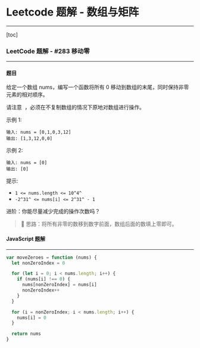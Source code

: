 # Leetcode 题解 - 数组与矩阵

---

[toc]

### LeetCode 题解 - #283 移动零

---

#### 题目

给定一个数组 nums，编写一个函数将所有 0 移动到数组的末尾，同时保持非零元素的相对顺序。

请注意  ，必须在不复制数组的情况下原地对数组进行操作。

示例 1:

```
输入: nums = [0,1,0,3,12]
输出: [1,3,12,0,0]
```

示例 2:

```
输入: nums = [0]
输出: [0]
```

提示:

- `1 <= nums.length <= 10^4^`
- `-2^31^ <= nums[i] <= 2^31^ - 1`

进阶：你能尽量减少完成的操作次数吗？

> 📌 思路：将所有非零的数移到数字前面，数组后面的数填上零即可。

#### JavaScript 题解

---

```javascript
var moveZeroes = function (nums) {
  let nonZeroIndex = 0

  for (let i = 0; i < nums.length; i++) {
    if (nums[i] !== 0) {
      nums[nonZeroIndex] = nums[i]
      nonZeroIndex++
    }
  }

  for (i = nonZeroIndex; i < nums.length; i++) {
    nums[i] = 0
  }

  return nums
}
```
